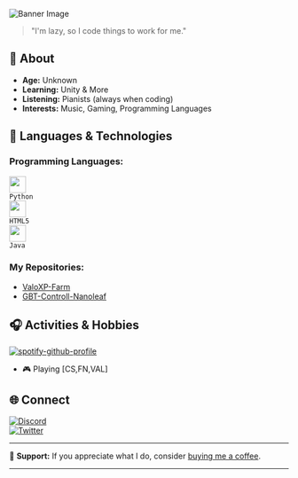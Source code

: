 

![Banner Image](https://i.postimg.cc/Zqh5dMgq/gengar.png?ex=65b4482d&is=65a1d32d&hm=97e2d62b24e08d35844a8ca299ef06ff7f9bccbef07842dc6a8b6975311f64cf&=&format=webp&quality=lossless&width=1100&height=270)

> "I'm lazy, so I code things to work for me."

## 🌱 About

- **Age:** Unknown
- **Learning:** Unity & More
- **Listening:** Pianists (always when coding)
- **Interests:** Music, Gaming, Programming Languages

## 🔧 Languages & Technologies

### Programming Languages:
<code><img height="30" src="https://i.postimg.cc/dV4P6NN6/5848152fcef1014c0b5e4967.png?ex=6540e49b&is=652e6f9b&hm=1d9700a098ba434e53315119391f3ad9bf8dc487d8be3b3cb4fcfddb93fdd357&=&width=674&height=671"> Python</code>  
<code><img height="30" src="https://i.postimg.cc/XvbGKJhd/images-removebg-preview.png?ex=6540e50f&is=652e700f&hm=de01e3b0adac7b11775044fcce6ae7b7e77a9af08416106d964f144c68016c0b&"> HTML5</code>  
<code><img height="30" src="https://i.postimg.cc/ZnnhvGhX/java-logo-1-1.png?ex=6540e54f&is=652e704f&hm=9e1e8e2cd6f2f5ef639d8fa5cd456971794e38d2ef559c9bace2a00986cd9784&"> Java</code>

### My Repositories:
- [ValoXP-Farm](https://github.com/dailyspryse/ValoXP-Farm)
- [GBT-Controll-Nanoleaf](https://github.com/dailyspryse/GBT-Controll-Nanoleaf)

## 🎧 Activities & Hobbies


 [![spotify-github-profile](https://spotify-github-profile.kittinanx.com/api/view?uid=stationtest24&cover_image=true&theme=novatorem&show_offline=false&background_color=121212&interchange=true&bar_color=9814f0&bar_color_cover=false)](https://spotify-github-profile.kittinanx.com/api/view?uid=stationtest24&redirect=true)
- 🎮 Playing [CS,FN,VAL]

## 🌐 Connect

[![Discord](https://img.shields.io/badge/Discord-5865F2?style=for-the-badge&logo=discord&logoColor=white)](https://discord.com/users/1017940084164669460)  
[![Twitter](https://img.shields.io/badge/Twitter-1DA1F2?style=for-the-badge&logo=twitter&logoColor=white)](https://twitter.com/dailyspryse)  


---

💌 **Support:** If you appreciate what I do, consider [buying me a coffee](https://ko-fi.com/daily88403).

---

